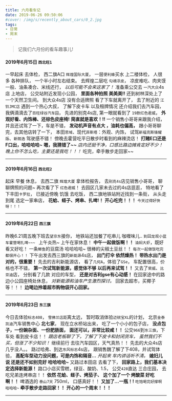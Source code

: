 ```yaml
---
title: 六月看车记
date: 2019-06-26 09:50:06
#cover: /img/s/recently_about_cars/0_2.jpg
tags: 
- 日常
- 周末
---
```


>  记我们六月份的看车趣事儿!

#### 2019年6月15日 `西北旺1`

一早起床 去体检，
西二旗A口 `辉煌国际大厦`，
一层`便利蜂`买水 上二楼体检，
人很多 各种排队，
一个半小时左右结束。
去辉煌二层吃 `勾魂凉皮`，
凉皮难吃、肉夹馍一般、油条凑合、米线还行，
_以后可能不会来这家了！_
准备乘公交去 `一汽大众`4s店 上地店，
公交站附近发现小公园，
__里面各种拍照 美美美!!__
还到树林深处上了一个天然卫生间。
到大众4s店 没有合适牌照 看了下车就离开了，
去了附近的 `江铃JMC店` 遇到一个热心大叔，
了解下皮卡车 以及租牌情况 还介绍我们去汽车园，
我俩滴滴去了`百旺绿谷汽车园`，
先进的别克4s店,
第一眼就看到了 `19款红色君威`，
**外观好看、内饰棒、还棕色皮座椅!**
**简直就是喜欢！!!**
一个销售小哥哥来跟我介绍，
并且还试驾了一下，车是不错，
__发动机声音有点大 ，油耗也偏高，__
跟小哥哥聊完，去其他店转了一下，
本田`思域`、现代`菲斯塔`：外观、内饰，
试驾`新福克斯锋耀版`、`新朗逸` 驾驶感不错！
傍晚去霍营吃平日散步时看到的麻辣烫店！
**打赌E口还是F口出，哈哈哈哈~**
**嗯，我猜错了~~**
_店内还挺干净，口感比路边摊肯定好不少！_
_晚上你不怎么吃，主要还是我吃！！！_
吃完，牵手散步走回家~~

<!-- <video src="http://structr.learn-anything.cn/video/道理/陈铭：像我这种老好人，根本没什么真朋友！不jue亲戚的人，根本没什么真亲戚！.mp4" width="96%" height="auto" controls="controls" style="display: block;margin: 0 auto;"></video> -->


<!-- ![rac](/img/s/recently_about_cars/0_1.jpg "rac") -->


---

#### 2019年6月16日 `西北旺2`

起床 早餐 休息， 
去西二旗 `辉煌大厦` 拿体检报告，
去`别克4s`店见销售小哥哥，
聊聊牌照的问题~
再次看了下 `红色君威`！
去园区几家未去过的4s店逛逛，
特地看了下丰田`卡罗拉`，
已接近傍晚 饥饿 去吃饭，
西二旗地铁站附近找到一条街，
从头走到尾 选定一家串店，
__花蛤、蛏子、烤串、扎啤!！__
**开心吃完！！！**
`今天过得好快呀！！！`


<!-- ![rac](/img/s/recently_about_cars/0_8.jpg "rac") -->

---

#### 2019年6月22日 `西三旗`

昨晚6.21周五晚下班去`望京东`接你，
地铁站还加餐了吃串儿 咖喱味儿..
`到回龙观小蓝车霍营喝扎啤~~~ `
上午炎热~ 上午在家休息！
**中午一起做饭啊！！**
`油焖大虾`，既好看又好吃！
一条`鲫鱼`的豆腐汤 哈哈哈哈~
很棒的尖椒土豆丝！！
`每次一起做饭吃完都很开心！！`
下午出发去西三旗的`新能源`4s店，
__出门打伞 依然燥热！__
__带热水出门是对的，很重要！__
先去的吉利新能源店，
看了`几何A`，体验了`GSe`，
车配置很高，价格也不不错，
__第一次试驾新能源，感觉体不够__
__以后再来试驾！！__
又去了`荣威`、`比亚迪`店，
分别看了几款 对应的车型，
__还是对吉利gse有心动感！__
在回家途中的路边小公园座椅处休息，
_对新能源和油车产生激烈探讨。_
回家去超市，买椰子等！！！
**边喝边拎着超市购物袋开心回家。**


<!-- ![rac](/img/s/recently_about_cars/0_8.jpg "rac") -->

---

#### 2019年6月23日 `东三旗`

今日去体验`标志408`，
`雪佛兰店距`离太远，
暂时取消体验`迈锐宝XL`的计划，
北京`金泰凯迪`汽车销售中心 __北七家__，
现在立水桥站出来，
吃了一个小小的包子店，
__没点包子，一份豌杂面、一份肥肠面，__
__面还可以，非常比较咸！！__
公交`966`到`东三旗`，下车处 看到皮卡店！！
_跟店老板聊了下，了解了下皮卡和封闭货车，_
_虽然我们不买，但涨了不少知识！_
继续前行 去往汽车园区，天气真热！！
先去的大众4s店 几乎没人。。
路过哈弗、到达`东风标志`4s店，
跟销售魏了解了下408，并试驾体验，
__高配车型动力没问题，可是内饰和隔音...__
_开起来 车内讲话听不清。_
**媳妇儿说 还是还不如别克好 哈哈哈哈~**
又路过本田店 去看了下，
**回家路上，我们基本决定选择新能源！**
路口小店买雪糕，绿豆、酸奶、1.5，
公交`428`直达 三合庄园，
去吃兄弟连烤串店！！
**依然 花蛤、蛏子、烤茄子、**
**这个加了一个 烤酸菜 好吃啊！！**
啤酒选的 `泰山7天` 750ml， 口感真好！！
**又加了...一瓶！!**
`吃饱喝完好撑啊 哈哈哈~`
**牵手散步走路回家！！**
**开心的一个周末！！！**


<!-- ![rac](/img/s/recently_about_cars/0_3.jpg "rac") -->

***








